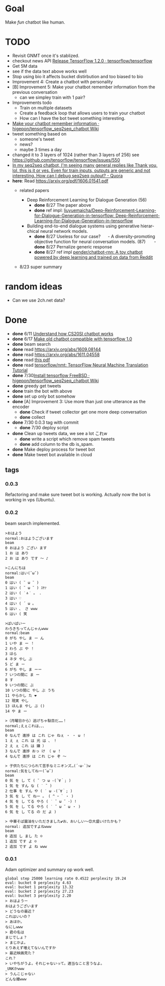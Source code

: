 # Goal
Make *fun* chatbot like human.
# TODO

- Revisit GNMT once it's stablized.
- checkout news API [Release TensorFlow 1.2.0 · tensorflow/tensorflow](https://github.com/tensorflow/tensorflow/releases/tag/v1.2.0)
- Get 5M data
- see if the data text above works well
- Stop using bio it affects bucket distirbution and too biased to bio
- Improvement 4: Create a chatbot with personality
- [B] Improvement 5: Make your chatbot remember information from the previous conversation
   - can we simpley train with 1 pair?
- Improvements todo
  - Train on multiple datasets
  - Create a feedback loop that allows users to train your chatbot
  - How can I have the bot tweet something interesting.
- [Make your chatbot remember information · higepon/tensorflow_seq2seq_chatbot Wiki](https://github.com/higepon/tensorflow_seq2seq_chatbot/wiki/Make-your-chatbot-remember-information)
- tweet something based on 
  - someone's tweet
  - news?
  - maybe 3 times a day
- changed it to 3 layers of 1024 (rather than 3 layers of 256) see https://github.com/tensorflow/tensorflow/issues/550
- [In my seq2seq chatbot, I'm seeing many general replies like Thank you, lol, this is it or yes. Even for train inputs, outputs are generic and not interesting. How can I debug seq2seq output? - Quora](https://www.quora.com/unanswered/In-my-seq2seq-chatbot-Im-seeing-many-general-replies-like-Thank-you-lol-this-is-it-or-yes-Even-for-train-inputs-outputs-are-generic-and-not-interesting-How-can-I-debug-seq2seq-output)
- __here__: Read https://arxiv.org/pdf/1606.01541.pdf 
   - related papers
      - Deep Reinforcement Learning for Dialogue Generation (56)
        - __done__ 8/27 The paper above
        - __done__ ref impl: [liuyuemaicha/Deep-Reinforcement-Learning-for-Dialogue-Generation-in-tensorflow: Deep-Reinforcement-Learning-for-Dialogue-Generation-in-tensorflow](https://github.com/liuyuemaicha/Deep-Reinforcement-Learning-for-Dialogue-Generation-in-tensorflow)
      - Building end-to-end dialogue systems using generative hierar- chical neural network models. 
        - __done__ 8/27 Useless for our case?
      - A diversity-promoting objective function for neural conversation models. (87)
       - __done__ 8/27 Pernalize generic response
        - __done__ 8/27 ref impl [pender/chatbot-rnn: A toy chatbot powered by deep learning and trained on data from Reddit](https://github.com/pender/chatbot-rnn)

  - 8/23 super summary
# random ideas
- Can we use 2ch.net data?

# Done
- __done__ 6/11 [Understand how CS20SI chatbot works](https://github.com/higepon/tensorflow_seq2seq_chatbot/wiki/Understand-how-CS20SI-chatbot-works)
- __done__ 6/17 [Make old chatbot compatible with tensorflow 1.0](https://github.com/higepon/tensorflow_seq2seq_chatbot/wiki/Make-old-chatbot-compatible-with-tensorflow-1.0)
- __done__ beam search
- __done__ read https://arxiv.org/abs/1609.08144
- __done__ read https://arxiv.org/abs/1611.04558
- __done__ read [this pdf](http://2boy.org/~yuta/publications/neural-dialog-model-kanto-mt-20170714.pdf)
- __done__ read [tensorflow/nmt: TensorFlow Neural Machine Translation Tutorial](https://github.com/tensorflow/nmt)
- __done__ 7/30[Install tensorflow FreeBSD · higepon/tensorflow_seq2seq_chatbot Wiki](https://github.com/higepon/tensorflow_seq2seq_chatbot/wiki/Install-tensorflow-FreeBSD)
- __done__ greedy get tweets
- __done__ train the bot with above
- __done__ set up only bot somehow
- __done__ [A] Improvement 3: Use more than just one utterance as the encoder
   - __done__ Check if tweet collector get one more deep conversation
   - __done__ collect
- __done__ 7/30 0.0.3 tag with commit
  - __done__ 7/30 deploy script
- __done__ Clean up tweets data, we see a lot これw
  - __done__ write a script which remove spam tweets
  - __done__ add column to the db is_spam.
- __done__ Make deploy process for tweet bot
- __done__ Make tweet bot available in cloud
## tags
### 0.0.3
Refactoring and make sure tweet bot is working.
Actually now the bot is working in vps (Ubuntu).

### 0.0.2
beam search implemented.

    >おはよう
    normal:おはようございます
    beam
    0 おはよう ござい ます
    1 お は あり
    2 お は あり です 〜 ♪

    >こんにちは
    normal:はい(˘ω˘)
    beam
    0 はい ( ˘ ω ˘ )
    1 はい ( ˘ ω ˘ ) ｽﾔｧ
    2 はい ( ˙ㅿ˙ 。 .
    3 はい ♡
    4 はい ( ´ ω 。
    5 はい 、 さ www
    6 はい ( 笑

    >ばいばいー
    わろきちってんじゃんwww
    normal:beam
    0 がち やし ま ー ん
    1 いや ま ー ！
    2 わろ ぶ や ！
    3 ほら
    4 ネタ やし ぶ
    5 ど ま ー
    6 がち やし ま ーー
    7 いつの間に ま ー
    8 す
    9 いつの間に ぶ
    10 いつの間に やし ぶ うち
    11 やらかし た ❤
    12 現実 やし
    13 ほんま やし ぶ ()
    14 や ま ー

    >（月曜日から）逃げちゃ駄目だ……！
    normal;えぇこれは、、、
    beam
    0 なんで 進捗 は これ じゃ ねぇ ・ ・ ω ！
    1 え ぇ これ は 光 は 、 !
    2 え ぇ これ は 嫌 ）
    3 なんで 進捗 おっ け （ ω ！
    4 なんで 進捗 は これ じゃ ぞ 〜

    > 子供たちにつられて苦手なミニオンズ…(´･ω･`)w
    normal:気をしてねー(˘ω˘)
    beam
    0 気 を し て ( ˘ つ ω -(´∀｀; )
    1 気 を すん な ( ˙ ˘ )
    2 仕事 を すん や ( ˙ ω -(´∀｀; )
    3 気 を し て ねー 。 ( ^ ｰ ` ・ )
    4 気 を し てる やろ ( ˙ ˘ ω ˘ ･) !
    5 気 を し てる やろ ( ˙ ˘ ω ˘ ω ・ )
    6 気 を し てる の だ よ )

    > 中華そば醤油をいただきました💕お、おいしい〜😍大盛いけたかも？
    normal: 追加ですよねwww
    beam
    0 追加 し まし た ☺
    1 追加 です よ ☺ 
    2 追加 です よ ね www
### 0.0.1
Adam optimizer and summary op work well.

    global step 25000 learning rate 0.4522 perplexity 19.24
    eval: bucket 0 perplexity 4.63
    eval: bucket 1 perplexity 13.32
    eval: bucket 2 perplexity 27.23
    eval: bucket 3 perplexity 2.20
    > おはようー
    おはようございます
    > どうなの最近？
    これはいいの？
    > あほか。
    なにしwww
    > 君の名は
    まじでしょ？
    > まじかよ。
    とりあえず増えてないんですか
    > 最近映画見た？
    これ？
    > いやちがうよ。それじゃないって。適当なこと言うなよ。
    _UNKかwww
    > うんこじゃない
    どんな撮www
